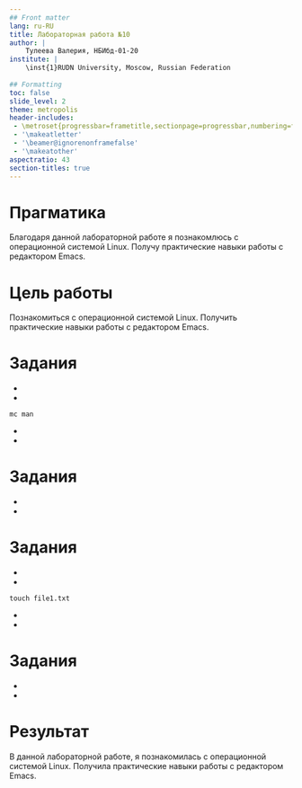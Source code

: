 ```yaml
---
## Front matter
lang: ru-RU
title: Лабораторная работа №10
author: |
	Тулеева Валерия, НБИбд-01-20
institute: |
	\inst{1}RUDN University, Moscow, Russian Federation
	
## Formatting
toc: false
slide_level: 2
theme: metropolis
header-includes: 
 - \metroset{progressbar=frametitle,sectionpage=progressbar,numbering=fraction}
 - '\makeatletter'
 - '\beamer@ignorenonframefalse'
 - '\makeatother'
aspectratio: 43
section-titles: true
---
```




# Прагматика

Благодаря данной лабораторной работе я познакомлюсь с операционной системой Linux. Получу практические навыки работы с редактором Emacs.


# Цель работы

Познакомиться с операционной системой Linux. Получить практические навыки работы с редактором Emacs.

# Задания

- 

- 

```mc man```

- 



- 




# Задания

- 



-




# Задания

- 

- 

```touch file1.txt```

- 

- 


# Задания

- 


- 


# Результат

В данной лабораторной работе, я познакомилась с операционной системой Linux. Получила практические навыки работы с редактором Emacs.
